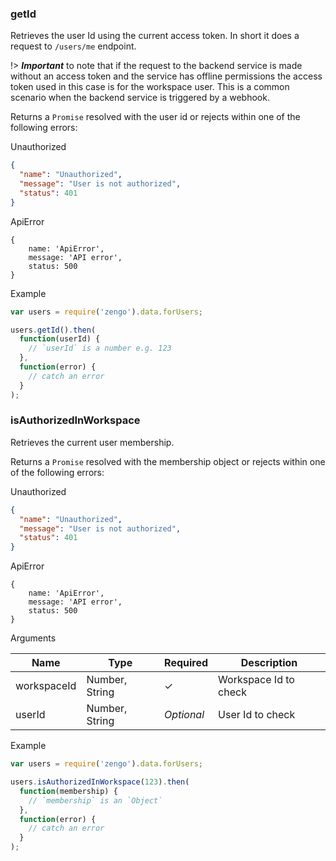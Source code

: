 

### getId

Retrieves the user Id using the current access token. In short it does
a request to `/users/me` endpoint.

!> ***Important*** to note that if the request to the backend service is made without an access token
and the service has offline permissions the access token used in this case is for the workspace user.
This is a common scenario when the backend service is triggered by a webhook.

Returns a `Promise` resolved with the user id or rejects within one of
the following errors:

Unauthorized

```json
{
  "name": "Unauthorized",
  "message": "User is not authorized",
  "status": 401
}
```

ApiError

```
{
	name: 'ApiError',
	message: 'API error',
	status: 500
}
```

Example

```js
var users = require('zengo').data.forUsers;

users.getId().then(
  function(userId) {
    // `userId` is a number e.g. 123
  },
  function(error) {
    // catch an error
  }
);
```

### isAuthorizedInWorkspace

Retrieves the current user membership.

Returns a `Promise` resolved with the membership object or rejects within one of
the following errors:

Unauthorized

```json
{
  "name": "Unauthorized",
  "message": "User is not authorized",
  "status": 401
}
```

ApiError

```
{
	name: 'ApiError',
	message: 'API error',
	status: 500
}
```

Arguments

Name          | Type            | Required    | Description
--------------|-----------------|-------------|----------------------
workspaceId   | Number, String  | &check;     | Workspace Id to check
userId        | Number, String  | *Optional*  | User Id to check



Example

```js
var users = require('zengo').data.forUsers;

users.isAuthorizedInWorkspace(123).then(
  function(membership) {
    // `membership` is an `Object`
  },
  function(error) {
    // catch an error
  }
);
```
